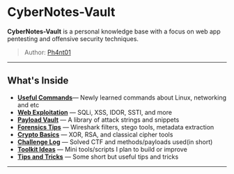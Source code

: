 # CyberNotes-Vault

**CyberNotes-Vault** is a personal knowledge base with a focus on web app pentesting and offensive security techniques.

> Author: [Ph4nt01](https://github.com/Ph4nt01)  

---

## What's Inside

- [**Useful Commands**](https://github.com/Ph4nt01/CyberNotes-Vault/blob/main/commands.md)— Newly learned commands about Linux, networking and etc
- [**Web Exploitation**](https://github.com/Ph4nt01/CyberNotes-Vault/blob/main/web.md) — SQLi, XSS, IDOR, SSTI, and more
- [**Payload Vault**](https://github.com/Ph4nt01/CyberNotes-Vault/blob/main/payloads.md) — A library of attack strings and snippets
- [**Forensics Tips**](https://github.com/Ph4nt01/CyberNotes-Vault/blob/main/forensics.md) — Wireshark filters, stego tools, metadata extraction
- [**Crypto Basics**](https://github.com/Ph4nt01/CyberNotes-Vault/blob/main/crypto.md) — XOR, RSA, and classical cipher tools
- [**Challenge Log**](https://github.com/Ph4nt01/CyberNotes-Vault/blob/main/flag_log.md) — Solved CTF and methods/payloads used(in short)
- [**Toolkit Ideas**](https://github.com/Ph4nt01/CyberNotes-Vault/blob/main/toolkit.md) — Mini tools/scripts I plan to build or improve
- [**Tips and Tricks**](https://github.com/Ph4nt01/CyberNotes-Vault/blob/main/tricks.md) — Some short but useful tips and tricks 
---
